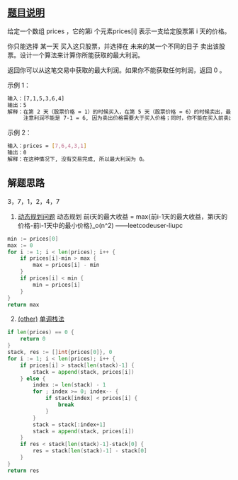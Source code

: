 ## [题目说明](https://leetcode.cn/problems/best-time-to-buy-and-sell-stock/)

给定一个数组 prices ，它的第i 个元素prices[i] 表示一支给定股票第 i 天的价格。

你只能选择 某一天 买入这只股票，并选择在 未来的某一个不同的日子 卖出该股票。设计一个算法来计算你所能获取的最大利润。

返回你可以从这笔交易中获取的最大利润。如果你不能获取任何利润，返回 0 。

示例 1：
```bash
输入：[7,1,5,3,6,4]
输出：5
解释：在第 2 天（股票价格 = 1）的时候买入，在第 5 天（股票价格 = 6）的时候卖出，最大利润 = 6-1 = 5 。
     注意利润不能是 7-1 = 6, 因为卖出价格需要大于买入价格；同时，你不能在买入前卖出股票。
```
示例 2：
```bash
输入：prices = [7,6,4,3,1]
输出：0
解释：在这种情况下, 没有交易完成, 所以最大利润为 0。
```

## 解题思路
  3，7，1，2，4，7
1. [动态规划问题](https://www.zhihu.com/question/23995189) 动态规划 前i天的最大收益 = max{前i-1天的最大收益，第i天的价格-前i-1天中的最小价格}_o(n^2) ——leetcodeuser-liupc
```go
min := prices[0]
max := 0
for i := 1; i < len(prices); i++ {
	if prices[i]-min > max {
		max = prices[i] - min
	}
	if prices[i] < min {
		min = prices[i]
	}
}
return max
```

2. [(other)](https://books.halfrost.com/leetcode/ChapterFour/0100~0199/0121.Best-Time-to-Buy-and-Sell-Stock/) [单调栈法](https://blog.csdn.net/lucky52529/article/details/89155694)

```go
if len(prices) == 0 {
    return 0
}
stack, res := []int{prices[0]}, 0
for i := 1; i < len(prices); i++ {
    if prices[i] > stack[len(stack)-1] {
        stack = append(stack, prices[i])
    } else {
        index := len(stack) - 1
        for ; index >= 0; index-- {
            if stack[index] < prices[i] {
                break
            }
        }
        stack = stack[:index+1]
        stack = append(stack, prices[i])
    }
    if res < stack[len(stack)-1]-stack[0] {
        res = stack[len(stack)-1] - stack[0]
    }
}
return res
```
